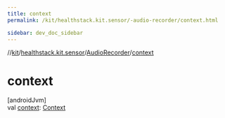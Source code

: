 ```yaml
---
title: context
permalink: /kit/healthstack.kit.sensor/-audio-recorder/context.html

sidebar: dev_doc_sidebar
---
```

//[kit](../../../index.html)/[healthstack.kit.sensor](../index.html)/[AudioRecorder](index.html)/[context](context.html)



# context



[androidJvm]\
val [context](context.html): [Context](https://developer.android.com/reference/kotlin/android/content/Context.html)




